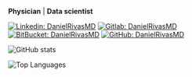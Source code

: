 
**Physician** | **Data scientist**

[![Linkedin: DanielRivasMD](https://img.shields.io/badge/-DanielRivasMD-blue?style=flat-square&logo=Linkedin&logoColor=white&link=https://www.linkedin.com/in/daniel-rivas-b6306917b)](https://www.linkedin.com/in/daniel-rivas-b6306917b)
[![Gitlab: DanielRivasMD](https://img.shields.io/badge/-Gitlab-gray?style=flat-square&logo=gitlab&logoColor=white&link=https://gitlab.com/DanielRivasMD)](https://gitlab.com/DanielRivasMD)
[![BitBucket: DanielRivasMD](https://img.shields.io/badge/-BitBucket-gray?style=flat-square&log=bitbucket&logoColor=white&link=https://bitbucket.org/danielrivasmd)](https://bitbucket.org/danielrivasmd)
[![GitHub: DanielRivasMD](https://img.shields.io/github/followers/DanielRivasMD?label=follow&style=social)](https://github.com/DanielRivasMD)

![GitHub stats](https://github-readme-stats.vercel.app/api?username=DanielRivasMD&show_icons=true&count_private=true&theme=transparent) 

![Top Languages](https://github-readme-stats.vercel.app/api/top-langs/?username=DanielRivasMD&show_icons=true&count_private=true&theme=transparent)

